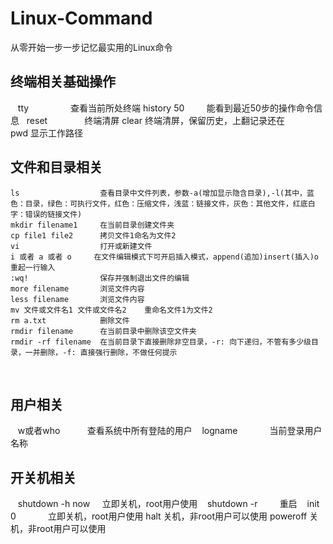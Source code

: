 # Linux-Command
从零开始一步一步记忆最实用的Linux命令
   
## 终端相关基础操作
    tty                 查看当前所处终端
    history 50          能看到最近50步的操作命令信息
    reset               终端清屏
    clear               终端清屏，保留历史，上翻记录还在    
    pwd                 显示工作路径
   
## 文件和目录相关    
    ls                  查看目录中文件列表，参数-a(增加显示隐含目录),-l(其中，蓝色：目录，绿色：可执行文件，红色：压缩文件，浅蓝：链接文件，灰色：其他文件，红底白字：错误的链接文件)
    mkdir filename1     在当前目录创建文件夹
    cp file1 file2      拷贝文件1命名为文件2
    vi                  打开或新建文件
    i 或者 a 或者 o     在文件编辑模式下可开启插入模式，append(追加)insert(插入)o重起一行输入
    :wq!                保存并强制退出文件的编辑
    more filename       浏览文件内容
    less filename       浏览文件内容
    mv 文件或文件名1 文件或文件名2    重命名文件1为文件2
    rm a.txt            删除文件
    rmdir filename      在当前目录中删除该空文件夹
    rmdir -rf filename  在当前目录下直接删除非空目录，-r: 向下递归，不管有多少级目录，一并删除，-f: 直接强行删除，不做任何提示                
    
## 用户相关
    w或者who            查看系统中所有登陆的用户
    logname             当前登录用户名称
    
## 开关机相关
    shutdown -h now     立即关机，root用户使用
    shutdown -r         重启
    init 0              立即关机，root用户使用
    halt                关机，非root用户可以使用
    poweroff            关机，非root用户可以使用     
   
       
